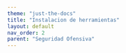 ```yaml
---
theme: "just-the-docs"
title: "Instalacion de herramientas"
layout: default
nav_order: 2
parent: "Seguridad Ofensiva"
---
```

